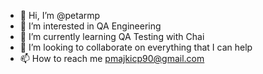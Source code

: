 - 👋 Hi, I’m @petarmp
- 👀 I’m interested in QA Engineering
- 🌱 I’m currently learning QA Testing with Chai
- 💞️ I’m looking to collaborate on everything that I can help
- 📫 How to reach me pmajkicp90@gmail.com

<!---
petarmp/petarmp is a ✨ special ✨ repository because its `README.md` (this file) appears on your GitHub profile.
You can click the Preview link to take a look at your changes.
--->

